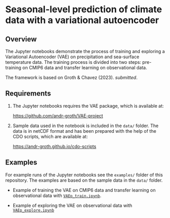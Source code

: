 # Seasonal-level prediction of climate data with a variational autoencoder

## Overview

The Jupyter notebooks demonstrate the process of training and exploring a Variational Autoencoder (VAE) on precipitation and sea-surface temperature data. The training process is divided into two steps: pre-training on CMIP6 data and transfer learning on observational data.

The framework is based on Groth & Chavez (2023). _submitted_.

## Requirements

1. The Jupyter notebooks requires the VAE package, which is available at:

    https://github.com/andr-groth/VAE-project

2. Sample data used in the notebook is included in the `data/` folder. The data is in netCDF format and has been prepared with the help of the CDO scripts, which are available at:

    https://andr-groth.github.io/cdo-scripts


## Examples

For example runs of the Jupyter notebooks see the `examples/` folder of this repository. The examples are based on the sample data in the `data/` folder.

- Example of training the VAE on CMIP6 data and transfer learning on observational data with [`VAEp_train.ipynb`](https://github.com/andr-groth/VAE-precip-predict/blob/main/examples/VAEp_train.md).

- Example of exploring the VAE on observational data with [`VAEp_explore.ipynb`](https://github.com/andr-groth/VAE-precip-predict/blob/main/examples/VAEp_explore.md)